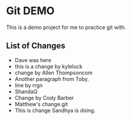 # Git DEMO

This is a demo project for me to practice git with.

## List of Changes
* Dave was here
* this is a change by kyleluck
* change by Allen Thompsoncom
* Another paragraph from Toby.
* line by rrgn
* ShandaQ
* Change by Cody Barber
* Matthew's change.git
* This is change Sandhya is doing.
